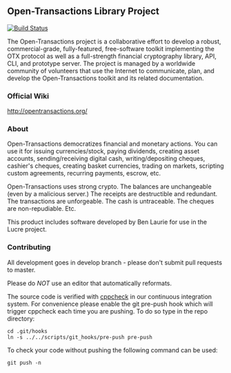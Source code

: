 ## Open-Transactions Library Project

[![Build Status](https://travis-ci.org/monetas/opentxs.svg?branch=develop)](https://travis-ci.org/monetas/opentxs)

The Open-Transactions project is a collaborative effort to develop
a robust, commercial-grade, fully-featured, free-software toolkit
implementing the OTX protocol as well as a full-strength financial
cryptography library, API, CLI, and prototype server. The project
is managed by a worldwide community of volunteers that use the
Internet to communicate, plan, and develop the Open-Transactions
toolkit and its related documentation.

### Official Wiki

http://opentransactions.org/

### About

Open-Transactions democratizes financial and monetary actions. You
can use it for issuing currencies/stock, paying dividends, creating
asset accounts, sending/receiving digital cash, writing/depositing
cheques, cashier's cheques, creating basket currencies, trading on
markets, scripting custom agreements, recurring payments, escrow,
etc.

Open-Transactions uses strong crypto. The balances are unchangeable
(even by a malicious server.) The receipts are destructible and
redundant. The transactions are unforgeable. The cash is untraceable.
The cheques are non-repudiable. Etc.

This product includes software developed by Ben Laurie for use in
the Lucre project.

### Contributing

All development goes in develop branch - please don't submit pull requests to master.

Please do *NOT* use an editor that automatically reformats.

The source code is verified with [cppcheck](https://github.com/danmar/cppcheck/)
in our continuous integration system. For convenience please enable the git pre-push
hook which will trigger cppcheck each time you are pushing. To do so type in the
repo directory:

    cd .git/hooks  
    ln -s ../../scripts/git_hooks/pre-push pre-push  
 
To check your code without pushing the following command can be used:  

    git push -n
